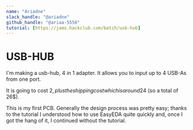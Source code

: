 ```yaml
---
name: "Ariadne"
slack_handle: "@ariadne"
github_handle: "@ariaa-5556"
tutorial: [https://jams.hackclub.com/batch/usb-hub]
---
```


# USB-HUB


I'm making a usb-hub, 4 in 1 adapter. It allows you to input up to 4 USB-As from one port.

It is going to cost 2$, plus the shipping cost which is around 24$ (so a total of 26$).

This is my first PCB. Generally the design process was pretty easy; thanks to the tutorial 
I understood how to use EasyEDA quite quickly and, once I got the hang of it, I continued 
without the tutorial.
